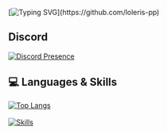 [![Typing SVG](https://readme-typing-svg.herokuapp.com?duration=7000&lines=loleris+likes+pp.)](https://github.com/loleris-pp)

## Discord
[![Discord Presence](https://lanyard.cnrad.dev/api/1031664203792138300?theme=dark)](https://discord.com/users/1031664203792138300)
## 💻 Languages & Skills
[![Top Langs](https://github-readme-stats.vercel.app/api/top-langs/?username=AwayFromKane&layout=compact)](https://github.com/loleris-pp)
<br>
<br>
[![Skills](https://skillicons.dev/icons?i=html,css,js,ts,nodejs,mysql,git,jquery,vscode&theme=dark)](https://github.com/loleris-pp)
